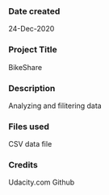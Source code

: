 ### Date created
24-Dec-2020
### Project Title
BikeShare
### Description
Analyzing and filitering data
### Files used
CSV data file
### Credits
Udacity.com
Github
